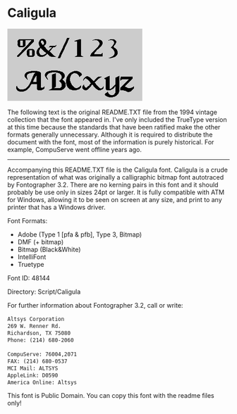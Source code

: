 # Caligula

![font preview](caligula.gif)

The following text is the original README.TXT file from the 1994 vintage collection that the font appeared in.  I've only included the TrueType version at this time because the standards that have been ratified make the other formats generally unnecessary.  Although it is required to distribute the document with the font, most of the information is purely historical.  For example, CompuServe went offline years ago.

---

Accompanying this README.TXT file is the Caligula font. Caligula is a crude
representation of what was originally a calligraphic bitmap font autotraced by
Fontographer 3.2. There are no kerning pairs in this font and it should
probably be use only in sizes 24pt or larger. It is fully compatible with ATM
for Windows, allowing it to be seen on screen at any size, and print to any
printer that has a Windows driver.

Font Formats:
- Adobe (Type 1 [pfa & pfb], Type 3, Bitmap)
- DMF (+ bitmap)
- Bitmap (Black&White)
- IntelliFont
- Truetype

Font ID:      48144

Directory:    Script/Caligula

For further information about Fontographer 3.2, call or write:

```
Altsys Corporation
269 W. Renner Rd.
Richardson, TX 75080
Phone: (214) 680-2060

CompuServe: 76004,2071
FAX: (214) 680-0537
MCI Mail: ALTSYS
AppleLink: D0590
America Online: Altsys
```

This font is Public Domain. You can copy this font with the readme files only!
